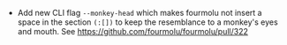 * Add new CLI flag `--monkey-head` which makes fourmolu not insert a space in the section `(:[])` to keep the resemblance to a monkey's eyes and mouth.
  See https://github.com/fourmolu/fourmolu/pull/322
